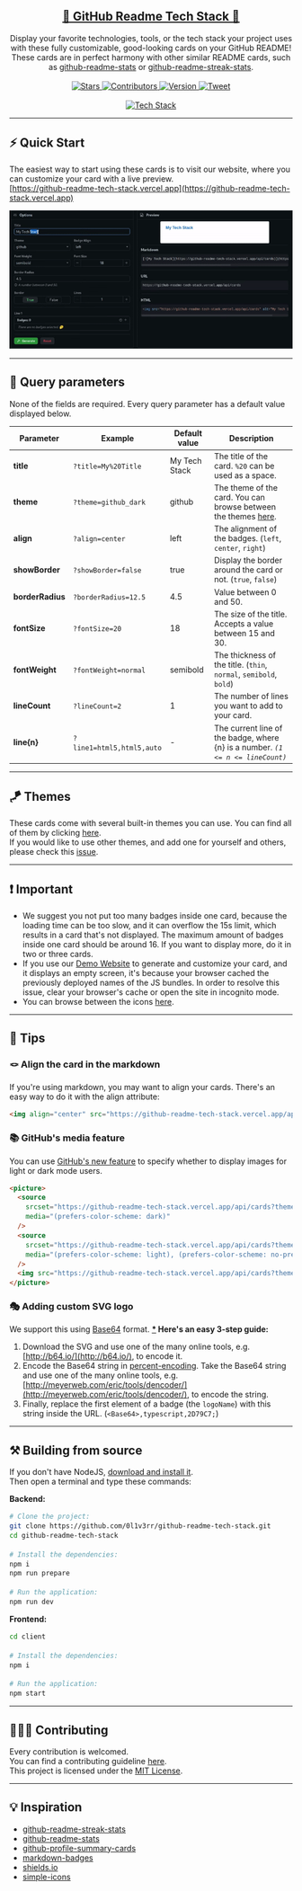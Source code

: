 <div align="center">
  <h2>
    <a href="https://github-readme-tech-stack.vercel.app" target="_blank">🔖 GitHub Readme Tech Stack 🔖</a>
  </h2>
</div>

<div align="center">
  Display your favorite technologies, tools, or the tech stack your project uses with these fully customizable, good-looking cards on your GitHub README! These cards are in perfect harmony with other similar README cards, such as <a href="https://github.com/anuraghazra/github-readme-stats" target="_blank">github-readme-stats</a> or <a href="https://github.com/DenverCoder1/github-readme-streak-stats" target="_blank">github-readme-streak-stats</a>.
</div>

<br>

<div align="center">
  <a href="https://github.com/0l1v3rr/github-readme-tech-stack/stargazers" target="_blank">
    <img src="https://img.shields.io/github/stars/0l1v3rr/github-readme-tech-stack.svg?style=for-the-badge&logo=chart.js&color=FF9E0F&logoColor=D9E0EE&labelColor=343A40" alt="Stars">
  </a>
  <a href="https://github.com/0l1v3rr/github-readme-tech-stack/graphs/contributors" target="_blank">
    <img src="https://img.shields.io/github/contributors/0l1v3rr/github-readme-tech-stack.svg?style=for-the-badge&logo=trello&color=008CDD&logoColor=D9E0EE&labelColor=343A40" alt="Contributors">
  </a>
  <a href="https://github.com/0l1v3rr/github-readme-tech-stack/releases" target="_blank">
    <img src="https://img.shields.io/github/release/0l1v3rr/github-readme-tech-stack.svg?style=for-the-badge&logo=github&color=00B274&logoColor=D9E0EE&labelColor=343A40" alt="Version">
  </a>
  <a href="https://twitter.com/intent/tweet?text=Display%20your%20favorite%20technologies%2C%20tools%2C%20or%20the%20tech%20stack%20your%20project%20uses%20with%20these%20fully%20customizable%2C%20good-looking%20cards%20on%20your%20GitHub%20README%21&url=https://github.com/0l1v3rr/github-readme-tech-stack&hashtagsgithub,readme,cards,stats,profile,shields,react,typescript,tailwindcss" target="_blank">
    <img src="https://img.shields.io/twitter/url/http/shields.io.svg?style=for-the-badge&logo=twitter&color=1c93e4&logoColor=D9E0EE&labelColor=343A40" alt="Tweet">
  </a>
</div>

<br>

<div align="center">
  <a href="https://github-readme-tech-stack.vercel.app/api/cards?theme=github_dark&lineCount=2&line1=node.js,node.js,0;typescript,typescript,0;express,express,61DAFB&line2=html5,html,0;react,react,0;tailwindcss,tailwind,0&title=This%20Project%27s%20Tech%20Stack">
    <img  src="https://github-readme-tech-stack.vercel.app/api/cards?theme=github_dark&lineCount=2&line1=node.js,node.js,0;typescript,typescript,0;express,express,61DAFB&line2=html5,html,0;react,react,0;tailwindcss,tailwind,0&title=This%20Project%27s%20Tech%20Stack" title="Tech Stack">
  </a>
</div>

<hr>

## ⚡ Quick Start
The easiest way to start using these cards is to visit our website, where you can customize your card with a live preview.  
[https://github-readme-tech-stack.vercel.app](https://github-readme-tech-stack.vercel.app)

<p align="center">
    <img src="./docs/github-readme-tech-stack.gif" alt="tutorial">
</p>

<hr>

## 🔧 Query parameters
None of the fields are required. Every query parameter has a default value displayed below.

| Parameter | Example | Default value | Description|
|---------- |---------|---------------|------------|
| **title** | `?title=My%20Title` | My Tech Stack | The title of the card. `%20` can be used as a space. |
| **theme** | `?theme=github_dark` | github | The theme of the card. You can browse between the themes [here](docs/THEMES.md). |
| **align** | `?align=center` | left | The alignment of the badges. (`left`, `center`, `right`) |
| **showBorder** | `?showBorder=false` | true | Display the border around the card or not. (`true`, `false`) |
| **borderRadius** | `?borderRadius=12.5` | 4.5 | Value between 0 and 50. |
| **fontSize** | `?fontSize=20` | 18 | The size of the title. Accepts a value between 15 and 30. |
| **fontWeight** | `?fontWeight=normal` | semibold | The thickness of the title. (`thin`, `normal`, `semibold`, `bold`) |
| **lineCount** | `?lineCount=2` | 1 | The number of lines you want to add to your card. |
| **line{n}** | `?line1=html5,html5,auto` | - | The current line of the badge, where {n} is a number. *`(1 <= n <= lineCount)`* |

<hr>

## 🪁 Themes
These cards come with several built-in themes you can use. You can find all of them by clicking [here](docs/THEMES.md).  
If you would like to use other themes, and add one for yourself and others, please check this [issue](https://github.com/0l1v3rr/github-readme-tech-stack/issues/2).

<hr>

## ❗ Important
- We suggest you not put too many badges inside one card, because the loading time can be too slow, and it can overflow the 15s limit, which results in a card that's not displayed. The maximum amount of badges inside one card should be around 16. If you want to display more, do it in two or three cards.
- If you use our [Demo Website](https://github-readme-tech-stack.vercel.app) to generate and customize your card, and it displays an empty screen, it's because your browser cached the previously deployed names of the JS bundles. In order to resolve this issue, clear your browser's cache or open the site in incognito mode.
- You can browse between the icons [here](https://simpleicons.org/).

<hr>

## 🧠 Tips

### 🪢 Align the card in the markdown
If you're using markdown, you may want to align your cards. There's an easy way to do it with the align attribute:
```html
<img align="center" src="https://github-readme-tech-stack.vercel.app/api/cards" alt="My Tech Stack" />
```

### 📚 GitHub's media feature
You can use [GitHub's new feature](https://github.blog/changelog/2022-05-19-specify-theme-context-for-images-in-markdown-beta/) to specify whether to display images for light or dark mode users.

```html
<picture>
  <source
    srcset="https://github-readme-tech-stack.vercel.app/api/cards?theme=github_dark&lineCount=1&line1=typescript,typescript,auto"
    media="(prefers-color-scheme: dark)"
  />
  <source
    srcset="https://github-readme-tech-stack.vercel.app/api/cards?theme=github&lineCount=1&line1=typescript,typescript,auto"
    media="(prefers-color-scheme: light), (prefers-color-scheme: no-preference)"
  />
  <img src="https://github-readme-tech-stack.vercel.app/api/cards?theme=github&lineCount=1&line1=typescript,typescript,auto" />
</picture>
```

### 🎭 Adding custom SVG logo
We support this using [Base64](https://en.wikipedia.org/wiki/Base64) format.
**[\*](https://stackoverflow.com/questions/38985050/how-do-i-use-the-logo-option-in-shields-io-badges) Here's an easy 3-step guide:**  
1. Download the SVG and use one of the many online tools, e.g. [http://b64.io/](http://b64.io/), to encode it.
2. Encode the Base64 string in [percent-encoding](https://en.wikipedia.org/wiki/Percent-encoding). Take the Base64 string and use one of the many online tools, e.g. [http://meyerweb.com/eric/tools/dencoder/](http://meyerweb.com/eric/tools/dencoder/), to encode the string.
3. Finally, replace the first element of a badge (the `logoName`) with this string inside the URL. (`<Base64>,typescript,2D79C7;`)

<hr>

## ⚒️ Building from source
If you don't have NodeJS, [download and install it](https://nodejs.org/en/).  
Then open a terminal and type these commands:

**Backend:**
```sh
# Clone the project:
git clone https://github.com/0l1v3rr/github-readme-tech-stack.git
cd github-readme-tech-stack

# Install the dependencies:
npm i
npm run prepare

# Run the application:
npm run dev
```

**Frontend:**
```sh
cd client

# Install the dependencies:
npm i

# Run the application:
npm start
```

<hr>

## 🧑‍🤝‍🧑 Contributing
Every contribution is welcomed.  
You can find a contributing guideline [here](CONTRIBUTING.md).  
This project is licensed under the [MIT License](LICENSE).

<hr>

## 💡 Inspiration
- [github-readme-streak-stats](https://github.com/DenverCoder1/github-readme-streak-stats)
- [github-readme-stats](https://github.com/anuraghazra/github-readme-stats)
- [github-profile-summary-cards](https://github.com/vn7n24fzkq/github-profile-summary-cards)
- [markdown-badges](https://github.com/Ileriayo/markdown-badges)
- [shields.io](https://shields.io/)
- [simple-icons](https://simpleicons.org/)
